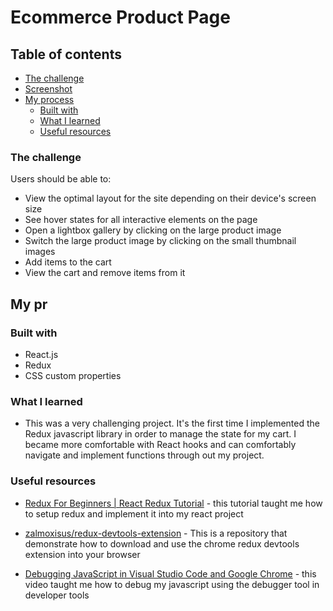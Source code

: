 # Ecommerce Product Page

## Table of contents

- [The challenge](#the-challenge)
- [Screenshot](#screenshot)
- [My process](#my-process)
  - [Built with](#built-with)
  - [What I learned](#what-i-learned)
  - [Useful resources](#useful-resources)

### The challenge

Users should be able to:

- View the optimal layout for the site depending on their device's screen size
- See hover states for all interactive elements on the page
- Open a lightbox gallery by clicking on the large product image
- Switch the large product image by clicking on the small thumbnail images
- Add items to the cart
- View the cart and remove items from it

## My pr

### Built with

- React.js
- Redux
- CSS custom properties

### What I learned

- This was a very challenging project. It's the first time I implemented the Redux javascript library in order to manage the state for my cart. I became more comfortable with React hooks and can comfortably navigate and implement functions through out my project.

### Useful resources

- [Redux For Beginners | React Redux Tutorial](https://www.youtube.com/watch?v=CVpUuw9XSjY&t=579s&ab_channel=DevEd) - this tutorial taught me how to setup redux and implement it into my react project

- [zalmoxisus/redux-devtools-extension](https://github.com/zalmoxisus/redux-devtools-extension) - This is a repository that demonstrate how to download and use the chrome redux devtools extension into your browser

- [Debugging JavaScript in Visual Studio Code and Google Chrome](https://www.youtube.com/watch?v=AX7uybwukkk&ab_channel=JamesQQuick) - this video taught me how to debug my javascript using the debugger tool in developer tools


